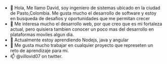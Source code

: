 - 👋 Hola, Me llamo David, soy ingeniero de sistemas ubicado en la ciudad de Pasto,Colombia.  Me gusta mucho el desarrollo de software y estoy en busqueda de desafios y oportunidades que me permitan crecer
- 👀 Me interesa mucho el desarrollo web, por que creo que es mi fortaleza actual, pero quisiera tambien conocer un poco mas del desarrollo en plataformas moviles  algun dia.
- 🌱 Actualmente estoy aprendiendo Nodejs, java y angular
- 💞️ Me gusta mucho trabajar en cualquier proyecto que represeten un reto de aprendizaje para mi.
- 📫  @villovid07 on twitter. 

<!---
villovid07/villovid07 is a ✨ special ✨ repository because its `README.md` (this file) appears on your GitHub profile.
You can click the Preview link to take a look at your changes.
--->
